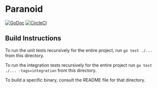 Paranoid
========
[![GoDoc](https://godoc.org/github.com/pp2p/paranoid?status.svg)](https://godoc.org/github.com/pp2p/paranoid)
[![CircleCI](https://circleci.com/gh/pp2p/paranoid/tree/master.svg?style=svg)](https://circleci.com/gh/pp2p/paranoid/tree/master)

## Build Instructions ##

To run the unit tests recursively for the entire project, run `go test ./...` from this directory.

To run the integration tests recursively for the entire project run `go test ./... -tags=integration` from this directory.

To build a specific binary, consult the README file for that directory.
